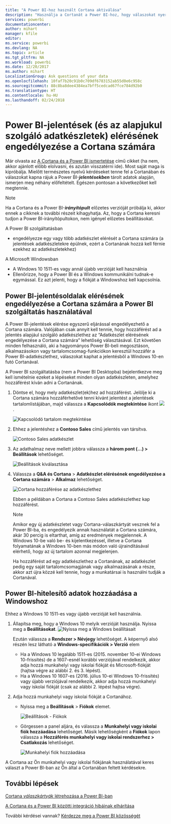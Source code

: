 ```yaml
---
title: "A Power BI-hoz használt Cortana aktiválása"
description: "Használja a Cortanát a Power BI-hoz, hogy válaszokat nyerjen ki az adataiból. Aktiválja a Cortanát az egyes Power BI-adatkészletekhez, majd engedélyezze a Cortana számára az adatkészletei elérését Windows-eszközökről."
services: powerbi
documentationcenter: 
author: mihart
manager: kfile
editor: 
ms.service: powerbi
ms.devlang: NA
ms.topic: article
ms.tgt_pltfrm: NA
ms.workload: powerbi
ms.date: 12/20/2017
ms.author: mihart
LocalizationGroup: Ask questions of your data
ms.openlocfilehash: 10faf7b20c91b0c709df6783152ab55d0e6c958c
ms.sourcegitcommit: 88c8ba8dee4384ea7bff5cedcad67fce784d92b0
ms.translationtype: HT
ms.contentlocale: hu-HU
ms.lasthandoff: 02/24/2018
---
```

# <a name="enable-cortana-to-access-power-bi-reports-and-their-underlying-datasets"></a>Power BI-jelentések (és az alapjukul szolgáló adatkészletek) elérésének engedélyezése a Cortana számára
Már olvasta az [A Cortana és a Power BI ismertetése](service-cortana-intro.md) című cikket (ha nem, akkor ajánlott előbb elolvasni, és azután visszatérni ide). Most saját maga is kipróbálja.  Mielőtt természetes nyelvű kérdéseket tenne fel a Cortanában és válaszokat kapna rájuk a Power BI-***jelentésekben*** tárolt adatok alapján, ismerjen meg néhány előfeltételt. Egészen pontosan a következőket kell megtennie.

> [!NOTE]
> Ha a Cortana és a Power BI-***irányítópult*** előzetes verzióját próbálja ki, akkor ennek a cikknek a további részeit kihagyhatja. Az, hogy a Cortana keresni tudjon a Power BI-irányítópultokon, nem igényel előzetes beállításokat.
> 
> 

A Power BI szolgáltatásban

* engedélyezze egy vagy több adatkészlet elérését a Cortana számára (a jelentések adatkészletekre épülnek, ezért a Cortanának hozzá kell férnie ezekhez az adatkészletekhez)

A Microsoft Windowsban

* A Windows 10 1511-es vagy annál újabb verzióját kell használnia
* Ellenőrizze, hogy a Power BI és a Windows kommunikálni tudnak-e egymással. Ez azt jelenti, hogy a fiókját a Windowshoz kell kapcsolnia.

## <a name="use-power-bi-service-to-enable-cortana-to-access-report-pages-in-power-bi"></a>Power BI-jelentésoldalak elérésének engedélyezése a Cortana számára a Power BI szolgáltatás használatával
A Power BI-jelentések elérése egyszerű eljárással engedélyezhető a Cortana számára.  Valójában csak annyit kell tennie, hogy hozzáférést ad a jelentés alapjául szolgáló adatkészlethez az “Adatkészlet elérésének engedélyezése a Cortana számára” lehetőség választásával. Ezt követően minden felhasználó, aki a hagyományos Power BI-beli megosztáson, alkalmazásokon vagy tartalomcsomag-funkciókon keresztül hozzáfér a Power BI-adatkészlethez, válaszokat kaphat a jelentésből a Windows 10-en futó Cortanával.

A Power BI szolgáltatásba (nem a Power BI Desktopba) bejelentkezve meg kell ismételnie ezeket a lépéseket minden olyan adatkészleten, amelyhez hozzáférést kíván adni a Cortanának.

1. Döntse el, hogy mely adatkészlet(ek)hez ad hozzáférést. Jelölje ki a Cortana számára hozzáférhetővé tenni kívánt jelentést a jelentések tartalomlistájában, majd válassza a **Kapcsolódók megtekintése** ikont ![](media/service-cortana-enable/power-bi-cortana-view-related-icon.png).
   
    ![Kapcsolódó tartalom megtekintése](media/service-cortana-enable/power-bi-view-related.png)
2. Ehhez a jelentéshez a **Contoso Sales** című jelentés van társítva.
   
    ![Contoso Sales adatkészlet](media/service-cortana-enable/power-bi-identify-dataset.png)
3. Az adathalmaz neve mellett jobbra válassza a **három pont (...) > Beállítások** lehetőséget.  
   
    ![Beállítások kiválasztása](media/service-cortana-enable/power-bi-settings-cortana.png)
4. Válassza a **Q&A és Cortana** > **Adatkészlet elérésének engedélyezése a Cortana számára** > **Alkalmaz** lehetőséget.
   
   ![Cortana hozzáférése az adatkészlethez](media/service-cortana-enable/power-bi-cortana-enable-new.png)
   
   Ebben a példában a Cortana a Contoso Sales adatkészlethez kap hozzáférést.
   
   > [!NOTE]
   > Amikor egy új adatkészletet vagy Cortana-válaszkártyát vesznek fel a Power BI-ba, és engedélyezik annak használatát a Cortana számára, akár 30 percig is eltarthat, amíg az eredmények megjelennek. A Windows 10-be való be- és kijelentkezéssel, illetve a Cortana folyamatának a Windows 10-ben más módon való újraindításával elérhető, hogy az új tartalom azonnal megjelenjen.
   > 
   > Ha hozzáférést ad egy adatkészlethez a Cortanának, az adatkészlet pedig egy saját tartalomcsomagjának vagy alkalmazásának a része, akkor azt újra közzé kell tennie, hogy a munkatársai is használni tudják a Cortanával.
   > 
   > 

## <a name="add-your-power-bi-credentials-to-windows"></a>Power BI-hitelesítő adatok hozzáadása a Windowshoz
Ehhez a Windows 10 1511-es vagy újabb verzióját kell használnia.

1. Állapítsa meg, hogy a Windows 10 melyik verzióját használja. Nyissa meg a **Beállításokat**.
    ![Nyissa meg a Windows beállításait](media/service-cortana-enable/power-bi-cortana-windows.png)

    Ezután válassza a **Rendszer > Névjegy** lehetőséget. A képernyő alsó részén lesz látható a **Windows-specifikációk > Verzió** elem

   * Ha a Windows 10 legalább 1511-es (2015. november 10-ei Windows 10-frissítés) de a 1607-esnél korábbi verziójával rendelkezik, akkor adja hozzá munkahelyi vagy iskolai fiókját és Microsoft-fiókját (hajtsa végre az alábbi 2. és 3. lépést).
   * Ha a Windows 10 1607-es (2016. július 10-ei Windows 10-frissítés) vagy újabb verziójával rendelkezik, akkor adja hozzá munkahelyi vagy iskolai fiókját (csak az alábbi 2. lépést hajtsa végre).
1. Adja hozzá munkahelyi vagy iskolai fiókját a Cortanához.
   
   * Nyissa meg a **Beállítások** > **Fiókok** elemet.
     
       ![Beállítások - Fiókok](media/service-cortana-enable/power-bi-windows-accounts.png)
   * Görgessen a panel aljára, és válassza a **Munkahelyi vagy iskolai fiók hozzáadása** lehetőséget. Másik lehetőségként a **Fiókok** lapon válassza a **Hozzáférés munkahelyi vagy iskolai rendszerhez > Csatlakozás** lehetőséget.
     
     ![Munkahelyi fiók hozzáadása](media/service-cortana-enable/power-bi-add-work-account2.png)

A Cortana az Ön munkahelyi vagy iskolai fiókjának használatával keres választ a Power BI-ban az Ön által a Cortanában feltett kérdésekre.

## <a name="next-steps"></a>További lépések
[Cortana *válaszkártyák* létrehozása a Power BI-ban](service-cortana-answer-cards.md)

[A Cortana és a Power BI közötti integráció hibáinak elhárítása](service-cortana-troubleshoot.md)

További kérdései vannak? [Kérdezze meg a Power BI közösségét](http://community.powerbi.com/)

